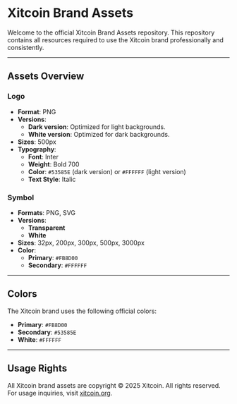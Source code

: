 # Xitcoin Brand Assets

Welcome to the official Xitcoin Brand Assets repository. This repository contains all resources required to use the Xitcoin brand professionally and consistently.

---

## Assets Overview

### Logo
- **Format**: PNG
- **Versions**:
  - **Dark version**: Optimized for light backgrounds.
  - **White version**: Optimized for dark backgrounds.
- **Sizes**: 500px
- **Typography**:
  - **Font**: Inter
  - **Weight**: Bold 700
  - **Color**: `#53585E` (dark version) or `#FFFFFF` (light version)
  - **Text Style**: Italic

### Symbol
- **Formats**: PNG, SVG
- **Versions**:
  - **Transparent**
  - **White**
- **Sizes**: 32px, 200px, 300px, 500px, 3000px
- **Color**:
  - **Primary**: `#FB8D00`
  - **Secondary**: `#FFFFFF`

---

## Colors

The Xitcoin brand uses the following official colors:

- **Primary**: `#FB8D00`
- **Secondary**: `#53585E`
- **White**: `#FFFFFF`

---

## Usage Rights

All Xitcoin brand assets are copyright © 2025 Xitcoin. All rights reserved. For usage inquiries, visit [xitcoin.org](https://xitcoin.org).
